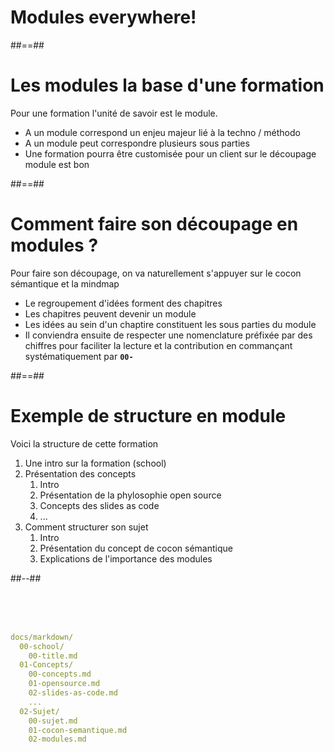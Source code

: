 <!-- .slide: class="transition bg-white" -->

# Modules everywhere!

##==##

# Les modules la base d'une formation

Pour une formation l'unité de savoir est le module.

- A un module correspond un enjeu majeur lié à la techno / méthodo
- A un module peut correspondre plusieurs sous parties
- Une formation pourra être customisée pour un client sur le découpage module est bon

##==##

# Comment faire son découpage en modules ?

Pour faire son découpage, on va naturellement s'appuyer sur le cocon sémantique et la mindmap

- Le regroupement d'idées forment des chapitres
- Les chapitres peuvent devenir un module
- Les idées au sein d'un chaptire constituent les sous parties du module
- Il conviendra ensuite de respecter une nomenclature préfixée par des chiffres pour faciliter la lecture et la contribution en commançant systématiquement par **`00-`**

##==##

<!-- .slide: class="two-column with-code" -->

# Exemple de structure en module

Voici la structure de cette formation

1. Une intro sur la formation (school)
1. Présentation des concepts
   1. Intro
   1. Présentation de la phylosophie open source
   1. Concepts des slides as code
   1. ...
1. Comment structurer son sujet
   1. Intro
   1. Présentation du concept de cocon sémantique
   1. Explications de l'importance des modules

##--##

<br><br><br>

<!-- prettier-ignore -->
```yaml
docs/markdown/
  00-school/
    00-title.md
  01-Concepts/
    00-concepts.md
    01-opensource.md
    02-slides-as-code.md
    ...
  02-Sujet/
    00-sujet.md
    01-cocon-semantique.md
    02-modules.md
```

<!-- .element: class="big-code full-height"-->
